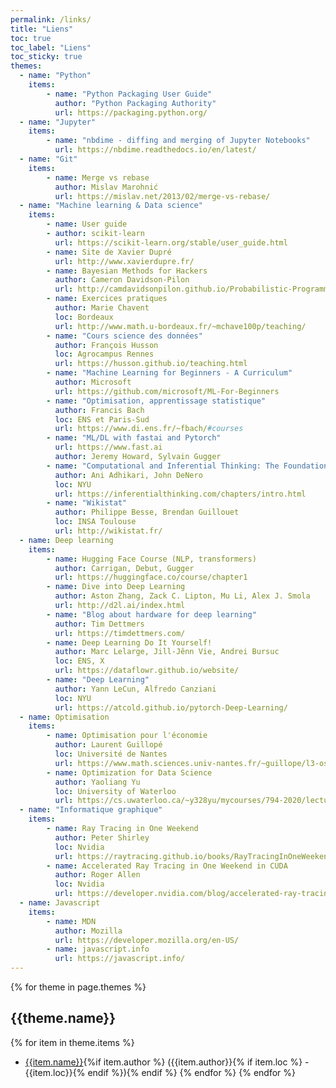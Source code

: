 ```yaml
---
permalink: /links/
title: "Liens"
toc: true
toc_label: "Liens"
toc_sticky: true
themes:
  - name: "Python"
    items:
        - name: "Python Packaging User Guide"
          author: "Python Packaging Authority"
          url: https://packaging.python.org/
  - name: "Jupyter"
    items:
        - name: "nbdime - diffing and merging of Jupyter Notebooks"
          url: https://nbdime.readthedocs.io/en/latest/
  - name: "Git"
    items:
        - name: Merge vs rebase
          author: Mislav Marohnić
          url: https://mislav.net/2013/02/merge-vs-rebase/
  - name: "Machine learning & Data science"
    items:
        - name: User guide
        - author: scikit-learn
          url: https://scikit-learn.org/stable/user_guide.html
        - name: Site de Xavier Dupré
          url: http://www.xavierdupre.fr/
        - name: Bayesian Methods for Hackers
          author: Cameron Davidson-Pilon
          url: http://camdavidsonpilon.github.io/Probabilistic-Programming-and-Bayesian-Methods-for-Hackers/#contents
        - name: Exercices pratiques
          author: Marie Chavent
          loc: Bordeaux
          url: http://www.math.u-bordeaux.fr/~mchave100p/teaching/
        - name: "Cours science des données"
          author: François Husson
          loc: Agrocampus Rennes
          url: https://husson.github.io/teaching.html
        - name: "Machine Learning for Beginners - A Curriculum"
          author: Microsoft
          url: https://github.com/microsoft/ML-For-Beginners
        - name: "Optimisation, apprentissage statistique"
          author: Francis Bach
          loc: ENS et Paris-Sud
          url: https://www.di.ens.fr/~fbach/#courses
        - name: "ML/DL with fastai and Pytorch"
          url: https://www.fast.ai
          author: Jeremy Howard, Sylvain Gugger
        - name: "Computational and Inferential Thinking: The Foundations of Data Science"
          author: Ani Adhikari, John DeNero
          loc: NYU
          url: https://inferentialthinking.com/chapters/intro.html
        - name: "Wikistat"
          author: Philippe Besse, Brendan Guillouet
          loc: INSA Toulouse
          url: http://wikistat.fr/
  - name: Deep learning
    items:
        - name: Hugging Face Course (NLP, transformers)
          author: Carrigan, Debut, Gugger
          url: https://huggingface.co/course/chapter1
        - name: Dive into Deep Learning
          author: Aston Zhang, Zack C. Lipton, Mu Li, Alex J. Smola
          url: http://d2l.ai/index.html
        - name: "Blog about hardware for deep learning"
          author: Tim Dettmers
          url: https://timdettmers.com/
        - name: Deep Learning Do It Yourself!
          author: Marc Lelarge, Jill-Jênn Vie, Andrei Bursuc
          loc: ENS, X
          url: https://dataflowr.github.io/website/
        - name: "Deep Learning"
          author: Yann LeCun, Alfredo Canziani
          loc: NYU
          url: https://atcold.github.io/pytorch-Deep-Learning/
  - name: Optimisation
    items:
        - name: Optimisation pour l'économie
          author: Laurent Guillopé
          loc: Université de Nantes
          url: https://www.math.sciences.univ-nantes.fr/~guillope/l3-osc/osc.pdf
        - name: Optimization for Data Science
          author: Yaoliang Yu
          loc: University of Waterloo
          url: https://cs.uwaterloo.ca/~y328yu/mycourses/794-2020/lecture.html
  - name: "Informatique graphique"
    items:
        - name: Ray Tracing in One Weekend
          author: Peter Shirley
          loc: Nvidia
          url: https://raytracing.github.io/books/RayTracingInOneWeekend.html
        - name: Accelerated Ray Tracing in One Weekend in CUDA
          author: Roger Allen
          loc: Nvidia
          url: https://developer.nvidia.com/blog/accelerated-ray-tracing-cuda/
  - name: Javascript
    items:
        - name: MDN
          author: Mozilla
          url: https://developer.mozilla.org/en-US/ 
        - name: javascript.info
          url: https://javascript.info/
---
```


{% for theme in page.themes %}

## {{theme.name}}

{% for item in theme.items %}

- [{{item.name}}]({{item.url}}){%if item.author %} ({{item.author}}{% if item.loc %} - {{item.loc}}{% endif %}){% endif %}
{% endfor %}
{% endfor %}
